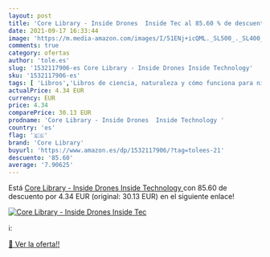 ```yaml
---
layout: post
title: 'Core Library - Inside Drones  Inside Tec al 85.60 % de descuento'
date: 2021-09-17 16:33:44
image: 'https://m.media-amazon.com/images/I/51ENj+icQML._SL500_._SL400_.jpg'
comments: true
category: ofertas
author: 'tole.es'
slug: '1532117906-es Core Library - Inside Drones Inside Technology'
sku: '1532117906-es'
tags: [ 'Libros','Libros de ciencia, naturaleza y cómo funciona para niños','Libros de electricidad y electrónica para niños','Libros de ordenadores y tecnología para niños','Libros para niños','Libros sobre cómo funcionan las cosas para niños','core library', ]
actualPrice: 4.34 EUR
currency: EUR
price: 4.34
comparePrice: 30.13 EUR
prodname: 'Core Library - Inside Drones  Inside Technology '
country: 'es'
flag: '🇪🇸'
brand: 'Core Library'
buyurl: 'https://www.amazon.es/dp/1532117906/?tag=tolees-21'
descuento: '85.60'
average: '7.90625'
---
```


Está [Core Library - Inside Drones  Inside Technology ](https://www.amazon.es/dp/1532117906/?tag=tolees-21) con 85.60 de descuento por 4.34 EUR (original: 30.13 EUR) en el siguiente enlace!

[![Core Library - Inside Drones  Inside Tec](https://m.media-amazon.com/images/I/51ENj+icQML._SL500_._SL400_.jpg)](https://www.amazon.es/dp/1532117906/?tag=tolees-21)

ℹ️:


[🛒 Ver la oferta!!](https://www.amazon.es/dp/1532117906/?tag=tolees-21)

